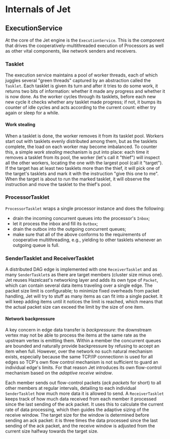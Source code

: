 # Internals of Jet

## ExecutionService

At the core of the Jet engine is the `ExecutionService`. This is the
component that drives the cooperatively-multithreaded execution of
Processors as well as other vital components, like network senders and
receivers.

### Tasklet

The execution service maintains a pool of worker threads, each of which
juggles several "green threads" captured by an abstraction called the
`Tasklet`. Each tasklet is given its turn and after it tries to do some
work, it returns two bits of information: whether it made any progress
and whether it is now done. As the worker cycles through its tasklets,
before each new new cycle it checks whether any tasklet made progress;
if not, it bumps its counter of idle cycles and acts according to the
current count: either try again or sleep for a while.

#### Work stealing

When a tasklet is done, the worker removes it from its tasklet pool.
Workers start out with tasklets evenly distributed among them, but as
the tasklets complete, the load on each worker may become imbalanced. To
counter this, a simple _work stealing_ mechanism is put into place: each
time it removes a tasklet from its pool, the worker (let's call it
"thief") will inspect all the other workers, locating the one with the
largest pool (call it "target"). If the target has at least two tasklets
more than the thief, it will pick one of the target's tasklets and mark
it with the instruction "give this one to me". When the target is about
to run the marked tasklet, it will observe the instruction and move the
tasklet to the thief's pool.

### ProcessorTasklet

`ProcessorTasklet` wraps a single processor instance and does the
following:

- drain the incoming concurrent queues into the processor's `Inbox`;
- let it process the inbox and fill its `Outbox`;
- drain the outbox into the outgoing concurrent queues;
- make sure that all of the above conforms to the requirements of
cooperative multithreading, e.g., yielding to other tasklets whenever an
outgoing queue is full.

### SenderTasklet and ReceiverTasklet

A distributed DAG edge is implemented with one `ReceiverTasklet` and as
many `SenderTasklet`s as there are target members (cluster size minus
one). Jet reuses Hazelcast's networking layer and adds its own type of
`Packet`, which can contain several data items traveling over a single
edge. The packet size limit is configurable; to minimize fixed overheads
from packet handling, Jet will try to stuff as many items as can fit
into a single packet. It will keep adding items until it notices the
limit is reached, which means that the actual packet size can exceed
the limit by the size of one item.

#### Network backpressure

A key concern in edge data transfer is _backpressure_: the downstream
vertex may not be able to process the items at the same rate as the
upstream vertex is emitting them. Within a member the concurrent queues
are bounded and naturally provide backpressure by refusing to accept an
item when full. However, over the network no such natural mechanism
exists, especially because the same TCP/IP connectionn is used for all
edges so TCP's own flow control mechanism is not sufficient to guard
an individual edge's limits. For that reason Jet introduces its own
flow-control mechanism based on the _adaptive receive window_.

Each member sends out flow-control packets (_ack packets_ for short) to
all other members at regular intervals, detailing to each individual
`SenderTasklet` how much more data it is allowed to send. A
`ReceiverTasklet` keeps track of how much data received from each member
it processed since the last sending of the ack packet. It uses this to
calculate the current rate of data processing, which then guides the
adaptive sizing of the receive window. The target size for the window is
determined before sending an ack packet: it is three times the data
processed since the last sending of the ack packet, and the receive
window is adjusted from the current size halfway towards the target
size.
